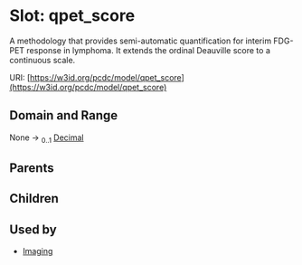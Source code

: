 
# Slot: qpet_score


A methodology that provides semi-automatic quantification for interim FDG-PET response in lymphoma. It extends the ordinal Deauville score to a continuous scale.

URI: [https://w3id.org/pcdc/model/qpet_score](https://w3id.org/pcdc/model/qpet_score)


## Domain and Range

None &#8594;  <sub>0..1</sub> [Decimal](types/Decimal.md)

## Parents


## Children


## Used by

 * [Imaging](Imaging.md)
